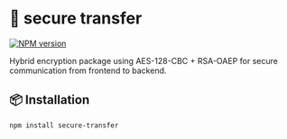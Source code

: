 # 🔐 secure transfer

[![NPM version](https://img.shields.io/npm/v/secure-transfer.svg)](https://www.npmjs.com/package/secure-transfer)

Hybrid encryption package using AES-128-CBC + RSA-OAEP for secure communication from frontend to backend.

## 📦 Installation

```bash
npm install secure-transfer
```
